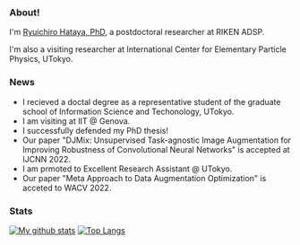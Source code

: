 ### About!

I'm [Ryuichiro Hataya, PhD](https://mosko.tokyo), a postdoctoral researcher at RIKEN ADSP.

I'm also a visiting researcher at International Center for Elementary Particle Physics, UTokyo.

### News

* I recieved a doctal degree as a representative student of the graduate school of Information Science and Techonology, UTokyo.
* I am visiting at IIT @ Genova.
* I successfully defended my PhD thesis!
* Our paper "DJMix: Unsupervised Task-agnostic Image Augmentation for Improving Robustness of Convolutional Neural Networks" is accepted at IJCNN 2022.
* I am prmoted to Excellent Research Assistant @ UTokyo.
* Our paper "Meta Approach to Data Augmentation Optimization" is acceted to WACV 2022.

### Stats

[![My github stats](https://github-readme-stats.vercel.app/api?username=moskomule&count_private=true)](https://github.com/anuraghazra/github-readme-stats) [![Top Langs](https://github-readme-stats.vercel.app/api/top-langs/?username=moskomule&hide=javascript,html,css,jupyter%20notebook)](https://github.com/anuraghazra/github-readme-stats)
